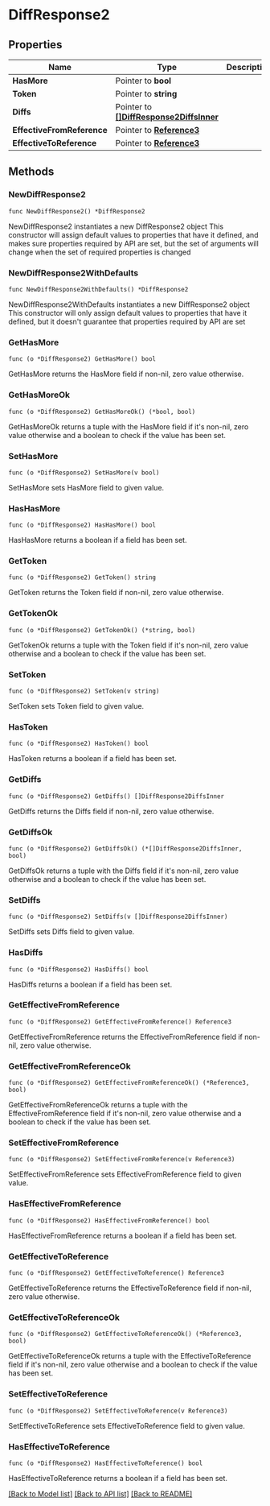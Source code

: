 # DiffResponse2

## Properties

Name | Type | Description | Notes
------------ | ------------- | ------------- | -------------
**HasMore** | Pointer to **bool** |  | [optional] 
**Token** | Pointer to **string** |  | [optional] 
**Diffs** | Pointer to [**[]DiffResponse2DiffsInner**](DiffResponse2DiffsInner.md) |  | [optional] 
**EffectiveFromReference** | Pointer to [**Reference3**](Reference3.md) |  | [optional] 
**EffectiveToReference** | Pointer to [**Reference3**](Reference3.md) |  | [optional] 

## Methods

### NewDiffResponse2

`func NewDiffResponse2() *DiffResponse2`

NewDiffResponse2 instantiates a new DiffResponse2 object
This constructor will assign default values to properties that have it defined,
and makes sure properties required by API are set, but the set of arguments
will change when the set of required properties is changed

### NewDiffResponse2WithDefaults

`func NewDiffResponse2WithDefaults() *DiffResponse2`

NewDiffResponse2WithDefaults instantiates a new DiffResponse2 object
This constructor will only assign default values to properties that have it defined,
but it doesn't guarantee that properties required by API are set

### GetHasMore

`func (o *DiffResponse2) GetHasMore() bool`

GetHasMore returns the HasMore field if non-nil, zero value otherwise.

### GetHasMoreOk

`func (o *DiffResponse2) GetHasMoreOk() (*bool, bool)`

GetHasMoreOk returns a tuple with the HasMore field if it's non-nil, zero value otherwise
and a boolean to check if the value has been set.

### SetHasMore

`func (o *DiffResponse2) SetHasMore(v bool)`

SetHasMore sets HasMore field to given value.

### HasHasMore

`func (o *DiffResponse2) HasHasMore() bool`

HasHasMore returns a boolean if a field has been set.

### GetToken

`func (o *DiffResponse2) GetToken() string`

GetToken returns the Token field if non-nil, zero value otherwise.

### GetTokenOk

`func (o *DiffResponse2) GetTokenOk() (*string, bool)`

GetTokenOk returns a tuple with the Token field if it's non-nil, zero value otherwise
and a boolean to check if the value has been set.

### SetToken

`func (o *DiffResponse2) SetToken(v string)`

SetToken sets Token field to given value.

### HasToken

`func (o *DiffResponse2) HasToken() bool`

HasToken returns a boolean if a field has been set.

### GetDiffs

`func (o *DiffResponse2) GetDiffs() []DiffResponse2DiffsInner`

GetDiffs returns the Diffs field if non-nil, zero value otherwise.

### GetDiffsOk

`func (o *DiffResponse2) GetDiffsOk() (*[]DiffResponse2DiffsInner, bool)`

GetDiffsOk returns a tuple with the Diffs field if it's non-nil, zero value otherwise
and a boolean to check if the value has been set.

### SetDiffs

`func (o *DiffResponse2) SetDiffs(v []DiffResponse2DiffsInner)`

SetDiffs sets Diffs field to given value.

### HasDiffs

`func (o *DiffResponse2) HasDiffs() bool`

HasDiffs returns a boolean if a field has been set.

### GetEffectiveFromReference

`func (o *DiffResponse2) GetEffectiveFromReference() Reference3`

GetEffectiveFromReference returns the EffectiveFromReference field if non-nil, zero value otherwise.

### GetEffectiveFromReferenceOk

`func (o *DiffResponse2) GetEffectiveFromReferenceOk() (*Reference3, bool)`

GetEffectiveFromReferenceOk returns a tuple with the EffectiveFromReference field if it's non-nil, zero value otherwise
and a boolean to check if the value has been set.

### SetEffectiveFromReference

`func (o *DiffResponse2) SetEffectiveFromReference(v Reference3)`

SetEffectiveFromReference sets EffectiveFromReference field to given value.

### HasEffectiveFromReference

`func (o *DiffResponse2) HasEffectiveFromReference() bool`

HasEffectiveFromReference returns a boolean if a field has been set.

### GetEffectiveToReference

`func (o *DiffResponse2) GetEffectiveToReference() Reference3`

GetEffectiveToReference returns the EffectiveToReference field if non-nil, zero value otherwise.

### GetEffectiveToReferenceOk

`func (o *DiffResponse2) GetEffectiveToReferenceOk() (*Reference3, bool)`

GetEffectiveToReferenceOk returns a tuple with the EffectiveToReference field if it's non-nil, zero value otherwise
and a boolean to check if the value has been set.

### SetEffectiveToReference

`func (o *DiffResponse2) SetEffectiveToReference(v Reference3)`

SetEffectiveToReference sets EffectiveToReference field to given value.

### HasEffectiveToReference

`func (o *DiffResponse2) HasEffectiveToReference() bool`

HasEffectiveToReference returns a boolean if a field has been set.


[[Back to Model list]](../README.md#documentation-for-models) [[Back to API list]](../README.md#documentation-for-api-endpoints) [[Back to README]](../README.md)


